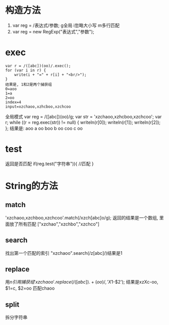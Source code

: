 # 构造方法 #
1. var reg = /表达式/参数;
	g全局 i忽略大小写 m多行匹配
2. var reg = new RegExp("表达式","参数");

# exec #
	var r = /([abc])(oo)/.exec();
	for (var i in r) {
		write(i + "=" + r[i] + "<br/>");
	}
	结果是, 1和2是两个捕获组
	0=aoo
	1=a
	2=oo
	index=4
	input=xzchaoo,xzhcboo,xzchcoo
全局模式
	var reg = /([abc])(oo)/g;
	var str = 'xzchaoo,xzhcboo,xzchcoo';
	var r;
	while ((r = reg.exec(str)) != null) {
		writeln(r[0]);
		writeln(r[1]);
		writeln(r[2]);
	};
	结果是:
	aoo
	a
	oo
	boo
	b
	oo
	coo
	c
	oo
# test #
返回是否匹配
if(reg.test("字符串")){
	//匹配
}

# String的方法 #
## match ##
'xzchaoo,xzchboo,xzchcoo'.match(/xzch[abc]o/g);
返回的结果是一个数组, 里面放了所有匹配
["xzchao","xzchbo","xzchco"]

## search ##
找出第一个匹配的索引
"xzchaoo".search(/z[abc]/)结果是1

## replace ##
用$n引用捕获组
'xzchaoo'.replace(/([abc]).+(oo)/,'X$1-$2');
结果是xzXc-oo, $1=c, $2=oo 匹配chaoo

## split ##
拆分字符串